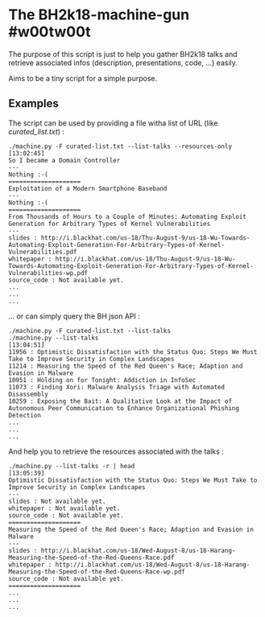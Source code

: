 # The BH2k18-machine-gun #w00tw00t


The purpose of this script is just to help you gather BH2k18 talks and retrieve associated infos (description, presentations, code, ...) easily.


Aims to be a tiny script for a simple purpose.

## Examples 

The script can be used by providing a file witha list of URL (like *curated_list.txt*) :

```
./machine.py -F curated-list.txt --list-talks --resources-only                  [13:02:45]
So I became a Domain Controller
---
Nothing :-(
====================
Exploitation of a Modern Smartphone Baseband
---
Nothing :-(
====================
From Thousands of Hours to a Couple of Minutes: Automating Exploit Generation for Arbitrary Types of Kernel Vulnerabilities
---
slides : http://i.blackhat.com/us-18/Thu-August-9/us-18-Wu-Towards-Automating-Exploit-Generation-For-Arbitrary-Types-of-Kernel-Vulnerabilities.pdf
whitepaper : http://i.blackhat.com/us-18/Thu-August-9/us-18-Wu-Towards-Automating-Exploit-Generation-For-Arbitrary-Types-of-Kernel-Vulnerabilities-wp.pdf
source_code : Not available yet.
...
...
...
```


... or can simply query the BH json API :

```
./machine.py -F curated-list.txt --list-talks
./machine.py --list-talks                                                       [13:04:51]
11956 : Optimistic Dissatisfaction with the Status Quo: Steps We Must Take to Improve Security in Complex Landscapes
11214 : Measuring the Speed of the Red Queen's Race; Adaption and Evasion in Malware
10951 : Holding on for Tonight: Addiction in InfoSec
11073 : Finding Xori: Malware Analysis Triage with Automated Disassembly
10259 : Exposing the Bait: A Qualitative Look at the Impact of Autonomous Peer Communication to Enhance Organizational Phishing Detection
...
...
...
```


And help you to retrieve the resources associated with the talks :
```
./machine.py --list-talks -r | head                                             [13:05:39]
Optimistic Dissatisfaction with the Status Quo: Steps We Must Take to Improve Security in Complex Landscapes
---
slides : Not available yet.
whitepaper : Not available yet.
source_code : Not available yet.
====================
Measuring the Speed of the Red Queen's Race; Adaption and Evasion in Malware
---
slides : http://i.blackhat.com/us-18/Wed-August-8/us-18-Harang-Measuring-the-Speed-of-the-Red-Queens-Race.pdf
whitepaper : http://i.blackhat.com/us-18/Wed-August-8/us-18-Harang-Measuring-the-Speed-of-the-Red-Queens-Race-wp.pdf
source_code : Not available yet.
====================
...
...
...
```

